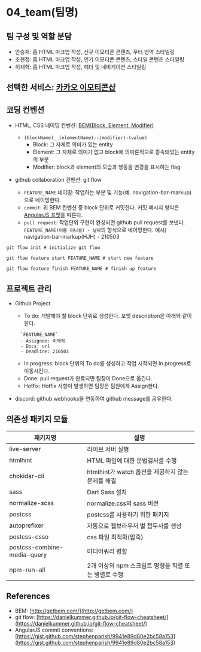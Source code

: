 # 04_team(팀명)

## 팀 구성 및 역할 분담

- 안승재: 홈 HTML 마크업 작성, 신규 이모티콘 콘텐츠, 푸터 영역 스타일링
- 조현정: 홈 HTML 마크업 작성, 인기 이모티콘 콘텐츠, 스타일 콘텐츠 스타일링
- 허재혁: 홈 HTML 마크업 작성, 헤더 및 네비게이션 스타일링

## 선택한 서비스: [카카오 이모티콘샵](https://e.kakao.com/)

## 코딩 컨벤션

- HTML, CSS 네이밍 컨벤션: [BEM(Block, Element, Modifier)](http://getbem.com/)
  - `(blockName)__(elementName)--(modifier)-(value)`
    - Block: 그 자체로 의미가 있는 entity
    - Element: 그 자체로 의미가 없고 block에 의미론적으로 종속돼있는 entity의 부분
    - Modifier: block과 element의 모습과 행동을 변경을 표시하는 flag
    
- github collaboration 컨벤션: git flow
  - `FEATURE_NAME` 네이밍: 작업하는 부분 및 기능(예. navigation-bar-markup)으로 네이밍한다.
  - `commit`: 위 BEM 컨벤션 중 block 단위로 커밋한다. 커밋 메시지 형식은 [AngularJS 포맷](https://gist.github.com/stephenparish/9941e89d80e2bc58a153)을 따른다.
  - `pull request`: 작업단위 구현이 완성되면 github pull request를 보낸다. `FEATURE_NAME(이름 이니셜) - 날짜`의 형식으로 네이밍한다. 예시) navigation-bar-markup(HJH) - 210503
  
```shell
git flow init # initialize git flow

git flow feature start FEATURE_NAME # start new feature

git flow feature finish FEATURE_NAME # finish up feature
```

## 프로젝트 관리

- Github Project
  - To do: 개발해야 할 block 단위로 생성한다. 포맷 description은 아래와 같이 한다.
  ```
    `FEATURE_NAME`
    - Assignee: 허재혁
    - Docs: url
    - Deadline: 210503
  ```
  - In progress: block 단위의 To do를 생성하고 작업 시작되면 In progress로 이동시킨다.
  - Done: pull request가 완료되면 팀장이 Done으로 옮긴다.
  - Hotfix: Hotfix 사항이 발생하면 팀장은 팀원에게 Assign한다.
  
- discord: github webhooks을 연동하여 github message를 공유한다.

## 의존성 패키지 모듈

| 패키지명 | 설명 |
|-|-|
| live-server | 라이브 서버 실행 |
| htmlhint | HTML 파일에 대한 문법검사를 수행 |
| chokidar-cli | htmlhint가 watch 옵션을 제공하지 않는 문제를 해결 |
| sass | Dart Sass 설치 |
| normalize-scss | normalize.css의 sass 버전 |
| postcss | postcss를 사용하기 위한 패키지 |
| autoprefixer | 자동으로 웹브라우저 별 접두사를 생성 |
| postcss-csso | css 파일 최적화(압축) |
| postcss-combine-media-query | 미디어쿼리 병합 |
| npm-run-all | 2개 이상의 npm 스크립트 명령을 직렬 또는 병렬로 수행 |

## References

- BEM: [http://getbem.com/](http://getbem.com/)
- git flow: [https://danielkummer.github.io/git-flow-cheatsheet/](https://danielkummer.github.io/git-flow-cheatsheet/)
- AngularJS commit conventions: [https://gist.github.com/stephenparish/9941e89d80e2bc58a153](https://gist.github.com/stephenparish/9941e89d80e2bc58a153)


